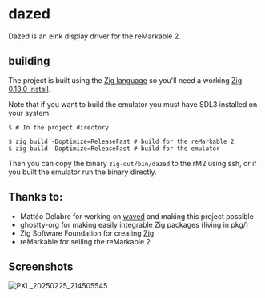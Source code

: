 # dazed
Dazed is an eink display driver for the reMarkable 2.

## building
The project is built using the [Zig language](https://ziglang.org/) so you'll need a working [Zig 0.13.0 install](https://ziglang.org/learn/getting-started/).

Note that if you want to build the emulator you must have SDL3 installed on your system. 
```
$ # In the project directory

$ zig build -Doptimize=ReleaseFast # build for the reMarkable 2
$ zig build -Doptimize=ReleaseFast # build for the emulator
```
Then you can copy the binary `zig-out/bin/dazed` to the rM2 using ssh, or if you built the emulator run the binary directly.

## Thanks to:
- Mattéo Delabre for working on [waved](https://github.com/matteodelabre/waved) and making this project possible
- ghostty-org for making easily integrable Zig packages (living in pkg/)
- Zig Software Foundation for creating [Zig](https://ziglang.org/)
- reMarkable for selling the reMarkable 2


## Screenshots
![PXL_20250225_214505545](https://github.com/user-attachments/assets/1671aa3d-e9b6-4c65-ad4b-2d8199caa19b)
